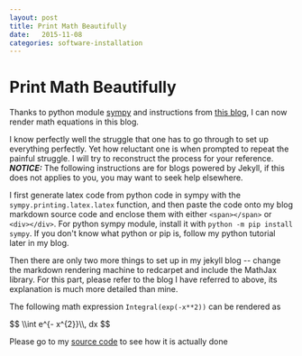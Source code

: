 ```yaml
---
layout: post
title: Print Math Beautifully
date:   2015-11-08
categories: software-installation
---
```



Print Math Beautifully
======================

Thanks to python module [sympy](http://www.sympy.org/en/index.html) and instructions from [this blog](http://gastonsanchez.com/blog/opinion/2014/02/16/Mathjax-with-jekyll.html), 
I can now render math equations in this blog. 

I know perfectly well the struggle that one has to go through to set up everything perfectly.
Yet how reluctant one is when prompted to repeat the painful struggle.
I will try to reconstruct the process for your reference. _**NOTICE:**_
The following instructions are for blogs powered by Jekyll, 
if this does not applies to you, you may want to seek help elsewhere.

I first generate latex code from python code in sympy with the ```sympy.printing.latex.latex``` function, 
and then paste the code onto my blog markdown source code and enclose them with 
either ```<span></span>``` or ```<div></div>```. For python sympy module, install it 
with ```python -m pip install sympy```. If you don't know what python or pip is,
follow my python tutorial later in my blog.

Then there are only two more things to set up in my jekyll blog -- 
change the markdown rendering machine to redcarpet and include the MathJax library.
For this part, please refer to the blog I have referred to above, its explanation
is much more detailed than mine.

The following math expression ```Integral(exp(-x**2))```
can be rendered as
<div>
$$ \\int e^{- x^{2}}\\, dx $$
</div>

Please go to my [source code](https://github.com/colinxy/colinxy.github.io/blob/master/_posts/2015-11-08-print-math-beatifully.md)
to see how it is actually done

<script type="text/javascript" src="http://cdn.mathjax.org/mathjax/latest/MathJax.js?config=TeX-AMS-MML_HTMLorMML"></script>
